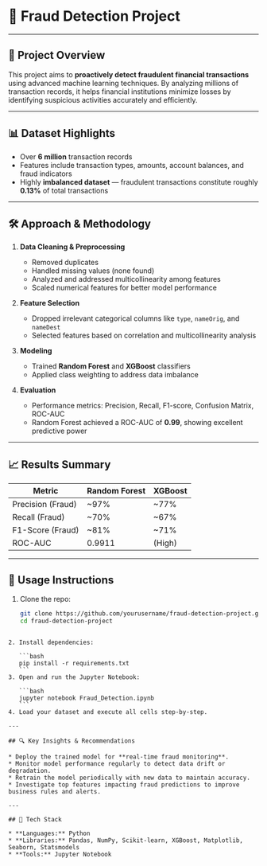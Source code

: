 # 🚨 Fraud Detection Project

---

## 📖 Project Overview

This project aims to **proactively detect fraudulent financial transactions** using advanced machine learning techniques. By analyzing millions of transaction records, it helps financial institutions minimize losses by identifying suspicious activities accurately and efficiently.

---

## 📊 Dataset Highlights

- Over **6 million** transaction records  
- Features include transaction types, amounts, account balances, and fraud indicators  
- Highly **imbalanced dataset** — fraudulent transactions constitute roughly **0.13%** of total transactions  

---

## 🛠 Approach & Methodology

1. **Data Cleaning & Preprocessing**  
   - Removed duplicates  
   - Handled missing values (none found)  
   - Analyzed and addressed multicollinearity among features  
   - Scaled numerical features for better model performance  

2. **Feature Selection**  
   - Dropped irrelevant categorical columns like `type`, `nameOrig`, and `nameDest`  
   - Selected features based on correlation and multicollinearity analysis  

3. **Modeling**  
   - Trained **Random Forest** and **XGBoost** classifiers  
   - Applied class weighting to address data imbalance  

4. **Evaluation**  
   - Performance metrics: Precision, Recall, F1-score, Confusion Matrix, ROC-AUC  
   - Random Forest achieved a ROC-AUC of **0.99**, showing excellent predictive power  

---

## 📈 Results Summary

| Metric          | Random Forest | XGBoost      |
|-----------------|---------------|--------------|
| Precision (Fraud)| ~97%          | ~77%         |
| Recall (Fraud)   | ~70%          | ~67%         |
| F1-Score (Fraud) | ~81%          | ~71%         |
| ROC-AUC         | 0.9911        | (High)       |

---

## 🚀 Usage Instructions

1. Clone the repo:
   ```bash
   git clone https://github.com/yourusername/fraud-detection-project.git
   cd fraud-detection-project
````

2. Install dependencies:

   ```bash
   pip install -r requirements.txt
   ```
3. Open and run the Jupyter Notebook:

   ```bash
   jupyter notebook Fraud_Detection.ipynb
   ```
4. Load your dataset and execute all cells step-by-step.

---

## 🔍 Key Insights & Recommendations

* Deploy the trained model for **real-time fraud monitoring**.
* Monitor model performance regularly to detect data drift or degradation.
* Retrain the model periodically with new data to maintain accuracy.
* Investigate top features impacting fraud predictions to improve business rules and alerts.

---

## 🧰 Tech Stack

* **Languages:** Python
* **Libraries:** Pandas, NumPy, Scikit-learn, XGBoost, Matplotlib, Seaborn, Statsmodels
* **Tools:** Jupyter Notebook
